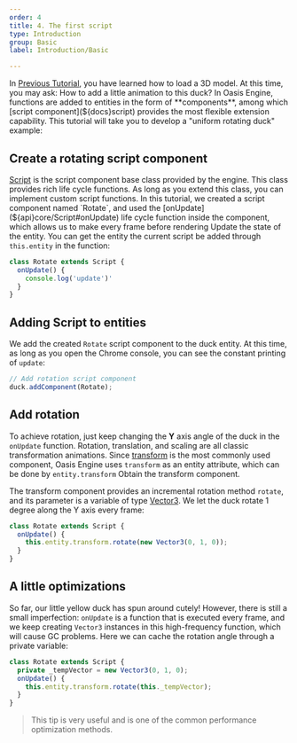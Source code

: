 ```yaml
---
order: 4
title: 4. The first script
type: Introduction
group: Basic
label: Introduction/Basic

---
```


In [Previous Tutorial](${docs}model), you have learned how to load a 3D model. At this time, you may ask: How to add a little animation to this duck? In Oasis Engine, functions are added to entities in the form of **components**, among which [script component](${docs}script) provides the most flexible extension capability. This tutorial will take you to develop a "uniform rotating duck" example:

<playground src="script-basic.ts"></playground>

## Create a rotating script component

[Script](${api}core/Script) is the script component base class provided by the engine. This class provides rich life cycle functions. As long as you extend this class, you can implement custom script functions. In this tutorial, we created a script component named `Rotate`, and used the [onUpdate](${api}core/Script#onUpdate) life cycle function inside the component, which allows us to make every frame before rendering Update the state of the entity. You can get the entity the current script be added through `this.entity` in the function:

```typescript
class Rotate extends Script {
  onUpdate() {
    console.log('update')'
  }
}
```

## Adding Script to entities

We add the created `Rotate` script component to the duck entity. At this time, as long as you open the Chrome console, you can see the constant printing of `update`:

```typescript
// Add rotation script component
duck.addComponent(Rotate);
```

## Add rotation

To achieve rotation, just keep changing the **Y** axis angle of the duck in the `onUpdate` function. Rotation, translation, and scaling are all classic transformation animations. Since [transform](${docs}transform) is the most commonly used component, Oasis Engine uses `transform` as an entity attribute, which can be done by `entity.transform` Obtain the transform component.

The transform component provides an incremental rotation method `rotate`, and its parameter is a variable of type [Vector3](${api}math/Vector3). We let the duck rotate 1 degree along the Y axis every frame:

```typescript
class Rotate extends Script {
  onUpdate() {
    this.entity.transform.rotate(new Vector3(0, 1, 0));
  }
}
```

## A little optimizations

So far, our little yellow duck has spun around cutely! However, there is still a small imperfection: `onUpdate` is a function that is executed every frame, and we keep creating `Vector3` instances in this high-frequency function, which will cause GC problems. Here we can cache the rotation angle through a private variable:

```typescript
class Rotate extends Script {
  private _tempVector = new Vector3(0, 1, 0);
  onUpdate() {
    this.entity.transform.rotate(this._tempVector);
  }
}
```

> This tip is very useful and is one of the common performance optimization methods.
